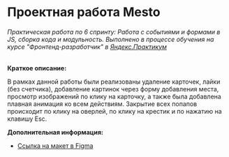 # Проектная работа Mesto
###### _Практическая работа по 6 спринту: Работа с событиями и формами в JS, сборка кода и модульность. Выполнено в процессе обучения на курсе "Фронтенд-разработчик" в [Яндекс.Практикум](https://practicum.yandex.ru/)_

**Краткое описание:**

В рамках данной работы были реализованы удаление карточек, лайки (без счетчика), добавление картинок через форму добавления места, просмотр изображений по клику на карточку, а также была добавлена плавная анимация ко всем действиям. Закрытие всех попапов происходит по клику на оверлей, по клику на крестик и по нажатию на клавишу Esc.


**Дополнительная информация:**
* [Ссылка на макет в Figma](https://www.figma.com/file/bjyvbKKJN2naO0ucURl2Z0/JavaScript.-Sprint-5?type=design&node-id=0-1&mode=design&t=GWgDbCKFxGQQDpsU-0)

